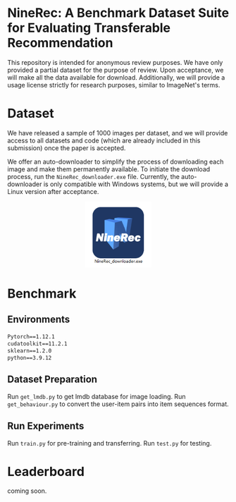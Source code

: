 # NineRec: A Benchmark Dataset Suite for Evaluating Transferable Recommendation

This repository is intended for anonymous review purposes. We have only provided a partial dataset for the purpose of review. Upon acceptance, we will make all the data available for download. Additionally, we will provide a usage license strictly for research purposes, similar to ImageNet's terms.

# Dataset
<!-- **Kindly note that collecting data and running these TransRec experiments cost us a lot of money. Our lead suggested us to release a sample of 1000 images per dataset before acceptance. If reviewers want to see the entire datasets or plan to use it now for their research, we are more than happy to provide full datasets. Feel free to inform us in the rebuttal stage.** -->

<!-- **We release a sample of 1000 images per dataset. All datasets and code (already attached here) will be provided once the paper is accepted..** -->

We have released a sample of 1000 images per dataset, and we will provide access to all datasets and code (which are already included in this submission) once the paper is accepted.

<!-- **Download link: https://sandbox.zenodo.org/record/1153424#.Y9dALnZByw4** -->

<!-- We also provide an auto-downloader to make each image easy to download and available permanently. Run `NineRec_downloader.exe` to start downloading. (still 1000 images per dataset before acceptance) -->

We offer an auto-downloader to simplify the process of downloading each image and make them permanently available. To initiate the download process, run the `NineRec_downloader.exe` file. Currently, the auto-downloader is only compatible with Windows systems, but we will provide a Linux version after acceptance.

<div align=center><img width="150" src="https://github.com/anonymous-ninerec/NineRec/blob/main/Downloader/example_image.png"/></div>

# Benchmark
## Environments
```
Pytorch==1.12.1
cudatoolkit==11.2.1
sklearn==1.2.0
python==3.9.12
```
## Dataset Preparation
Run `get_lmdb.py` to get lmdb database for image loading. Run `get_behaviour.py` to convert the user-item pairs into item sequences format.
## Run Experiments
Run `train.py` for pre-training and transferring. Run `test.py` for testing.

# Leaderboard
coming soon.
